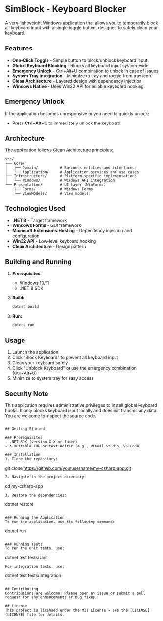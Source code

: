 # SimBlock - Keyboard Blocker

A very lightweight Windows application that allows you to temporarily block all keyboard input with a single toggle button, designed to safely clean your keyboard.

## Features

-  **One-Click Toggle** - Simple button to block/unblock keyboard input
-  **Global Keyboard Blocking** - Blocks all keyboard input system-wide
-  **Emergency Unlock** - Ctrl+Alt+U combination to unlock in case of issues
-  **System Tray Integration** - Minimize to tray and toggle from tray icon
-  **Clean Architecture** - Layered design with dependency injection
-  **Windows Native** - Uses Win32 API for reliable keyboard hooking

## Emergency Unlock

If the application becomes unresponsive or you need to quickly unlock:
- Press **Ctrl+Alt+U** to immediately unlock the keyboard

## Architecture

The application follows Clean Architecture principles:

```
src/
├── Core/
│   ├── Domain/          # Business entities and interfaces
│   └── Application/     # Application services and use cases
├── Infrastructure/      # Platform-specific implementations
│   └── Windows/         # Windows API integration
└── Presentation/        # UI layer (WinForms)
    ├── Forms/           # Windows Forms
    └── ViewModels/      # View models
```

## Technologies Used

- **.NET 8** - Target framework
- **Windows Forms** - GUI framework
- **Microsoft.Extensions.Hosting** - Dependency injection and configuration
- **Win32 API** - Low-level keyboard hooking
- **Clean Architecture** - Design pattern

## Building and Running

1. **Prerequisites:**
   - Windows 10/11
   - .NET 8 SDK

2. **Build:**
   ```powershell
   dotnet build
   ```

3. **Run:**
   ```powershell
   dotnet run
   ```

## Usage

1. Launch the application
2. Click "Block Keyboard" to prevent all keyboard input
3. Clean your keyboard safely
4. Click "Unblock Keyboard" or use the emergency combination (Ctrl+Alt+U)
5. Minimize to system tray for easy access

## Security Note

This application requires administrative privileges to install global keyboard hooks. It only blocks keyboard input locally and does not transmit any data. You are welcome to inspect the source code. 
```

## Getting Started

### Prerequisites
- .NET SDK (version X.X or later)
- A suitable IDE or text editor (e.g., Visual Studio, VS Code)

### Installation
1. Clone the repository:
   ```
   git clone https://github.com/yourusername/my-csharp-app.git
   ```
2. Navigate to the project directory:
   ```
   cd my-csharp-app
   ```
3. Restore the dependencies:
   ```
   dotnet restore
   ```

### Running the Application
To run the application, use the following command:
```
dotnet run
```

### Running Tests
To run the unit tests, use:
```
dotnet test tests/Unit
```
For integration tests, use:
```
dotnet test tests/Integration
```

## Contributing
Contributions are welcome! Please open an issue or submit a pull request for any enhancements or bug fixes.

## License
This project is licensed under the MIT License - see the [LICENSE](LICENSE) file for details.
